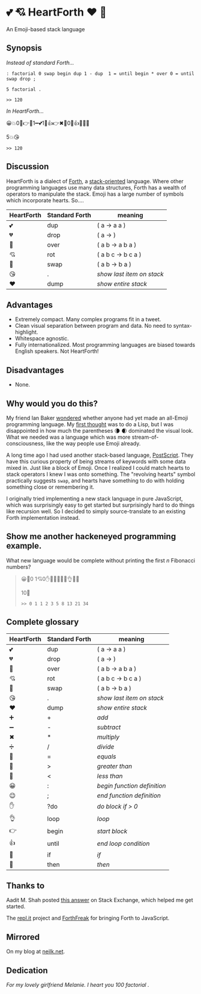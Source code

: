 💕  💘  HeartForth ❤ 💞  
======================

An Emoji-based stack language

## Synopsis

*Instead of standard Forth...*

```
: factorial 0 swap begin dup 1 - dup  1 = until begin * over 0 = until swap drop ;

5 factorial .

>> 120 
```

*In HeartForth...*

😀💥0💞👉💕1➖💕1🙏👍👉✖💑0🙏👍💞💔😉

5💥😘  

```
>> 120
```

## Discussion

HeartForth is a dialect of
[Forth](https://en.wikipedia.org/wiki/Forth_%28programming_language%29), a
[stack-oriented](https://en.wikipedia.org/wiki/Stack-oriented_programming_language)
language. Where other programming languages use many data structures,
Forth has a wealth of operators to manipulate the stack. Emoji 
has a large number of symbols which incorporate hearts. So....

| HeartForth | Standard Forth | meaning |
| --- | --- | --- |
| 💕   | dup | ( a -> a a ) |
| 💔   | drop | ( a -> ) |
| 💑   | over | ( a b -> a b a ) |
| 💘   | rot | ( a b c -> b c a ) |
| 💞   | swap | ( a b -> b a ) |
| 😘   | . | *show last item on stack* |
| ❤   | dump | *show entire stack* |

## Advantages

* Extremely compact. Many complex programs fit in a tweet.
* Clean visual separation between program and data. No need to syntax-highlight.
* Whitespace agnostic. 
* Fully internationalized. Most programming languages are biased towards English speakers. Not HeartForth!

## Disadvantages

* None.

## Why would you do this?

My friend Ian Baker [wondered](https://twitter.com/raindrift/status/547536961171226625) whether
anyone had yet made an all-Emoji programming language.  My [first
thought](https://twitter.com/flipzagging/status/547815119473086465) was
to do a Lisp, but I was disappointed in how much the parentheses 🌘 🌒 
dominated the visual look. What we needed was a language which
was more stream-of-consciousness, like the way people use Emoji
already.

A long time ago I had used another stack-based language,
[PostScript](https://en.wikipedia.org/wiki/PostScript). They have
this curious property of being streams of keywords with some data
mixed in. Just like a block of Emoji. Once I realized I could match
hearts to stack operators I knew I was onto something. The "revolving hearts" 
symbol practically suggests `swap`, and hearts have something to do with
holding something close or remembering it. 

I originally tried implementing a new stack language in pure JavaScript, which was
surprisingly easy to get started but surprisingly hard to do things like
recursion well. So I decided to simply source-translate to an existing
Forth implementation instead.

## Show me another hackeneyed programming example.

What new language would be complete without printing the first *n* Fibonacci
numbers?

> 😀🌿0 1💘0✋💑➕💞💕😘👌💔😉
> 
> 10🌿 
>
> `>> 0 1 1 2 3 5 8 13 21 34`


## Complete glossary

| HeartForth | Standard Forth | meaning |
| --- | --- | --- |
| 💕   | dup | ( a -> a a ) |
| 💔   | drop | ( a -> ) |
| 💑   | over | ( a b -> a b a ) |
| 💘   | rot | ( a b c -> b c a ) |
| 💞   | swap | ( a b -> b a ) |
| 😘   | . | *show last item on stack* |
| ❤   | dump | *show entire stack* |
| ➕   | + | *add* |
| ➖   | - | *subtract* |
| ✖   | * | *multiply* |
| ➗   | / | *divide* |
| 🙏   | = | *equals* |
| 📢   | > | *greater than* |
| 📡   | < | *less than* |
| 😀   | : | *begin function definition*|
| 😉   | ; | *end function definition*|
| ✋   | ?do | *do block if > 0* |
| 👌   | loop | *loop* |
| 👉   | begin | *start block* |
| 👍   | until | *end loop condition* |
| 👐   | if | *if* |
| 👏   | then | *then* |


## Thanks to

Aadit M. Shah posted [this answer](https://stackoverflow.com/questions/13466600/how-would-i-go-about-implementing-a-simple-stack-based-programming-language)
on Stack Exchange, which helped me get started.

The [repl.it](https://github.com/replit) project and [ForthFreak](http://forthfreak.net/jsforth80x25.html) for bringing Forth to JavaScript.

## Mirrored

On my blog at [neilk.net](http://neilk.net/blog/2015/02/14/heartforth/).

## Dedication

*For my lovely girlfriend Melanie. I heart you 100 factorial .*

